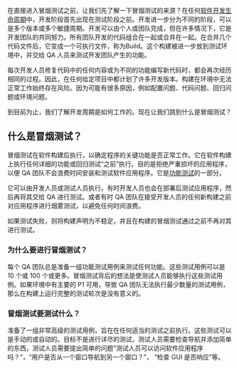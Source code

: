 在直接进入冒烟测试之前，让我们先了解一下冒烟测试的来源？在任何[软件开发生命周期](https://toolsqa.com/software-testing/software-development-life-cycle/)中，开发阶段首先出现在测试阶段之前。开发进一步分为不同的阶段，可以是多个版本或多个敏捷周期。开发可以由个人或团队完成，但在许多情况下，它是开发团队的共同努力。所有团队开发的代码组合在一起或合并在一起。在合并几个代码文件后，它变成一个可执行文件，称为Build。这个构建被进一步放到测试环境中，并交给 QA 人员来测试开发团队产生的功能。

每次开发人员修复代码中的任何内容或为不同的功能编写新代码时，都会再次经历相同的过程。因此，在任何给定项目中都计划了许多开发版本。构建在环境中无法正常工作始终存在风险。因为可能有很多原因，例如配置问题、代码问题、回归问题或环境问题。

到目前为止，我们了解开发周期是如何工作的。现在让我们跳到什么是冒烟测试？

## 什么是冒烟测试？

冒烟测试在软件构建后执行，以确定程序的关键功能是否正常工作。它在软件构建上执行任何详细的功能或回归测试“之前”执行。目的是拒绝严重损坏的应用程序，以便 QA 团队不会浪费时间安装和测试软件应用程序。它是[功能测试](https://toolsqa.com/software-testing/functional-testing/)的一部分。

它可以由开发人员或测试人员执行。有时开发人员也会在部署后测试应用程序，然后再将其交给 QA 进行测试。或者有时 QA 团队在接受开发人员的任何新构建之前对应用程序进行烟雾测试，以避免任何时间浪费。

如果测试失败，则将构建声明为不稳定，并且在构建的冒烟测试通过之前不再对其进行测试。

### 为什么要进行冒烟测试？

每个 QA 团队总是准备一组功能测试用例来测试任何功能。这些测试用例可以是 10 个或 100 个或更多。冒烟测试背后的想法是使测试人员能够执行这些测试用例。如果环境中有主要的 P1 可用，导致 QA 团队无法执行最少数量的测试用例，那么在构建上运行完整的测试轮次是没有意义的。

### 冒烟测试要测试什么？

准备了一组非常高级的测试用例，旨在在任何适当的测试之前执行。这些测试可以是手动的或自动的。目标不是进行详尽的测试，测试人员需要检查导航并添加简单的东西，测试人员需要提出简单的问题“测试人员可以访问软件应用程序吗？”，“用户是否从一个窗口导航到另一个窗口？”， “检查 GUI 是否响应”等。